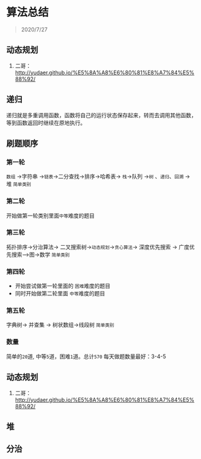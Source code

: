 # 算法总结
> 2020/7/27


## 动态规划
1. 二哥：http://yudaer.github.io/%E5%8A%A8%E6%80%81%E8%A7%84%E5%88%92/

## 递归
递归就是多重调用函数，函数将自己的运行状态保存起来，转而去调用其他函数，等到函数返回时继续在原地执行。

## 刷题顺序

### 第一轮
`数组` ->字符串 ->`链表`->二分查找->排序->哈希表-> `栈`->队列 ->`树` 、`递归`、`回溯` -> 堆 
`简单类别`

### 第二轮
开始做第一轮类别里面`中等`难度的题目

### 第三轮
拓扑排序->分治算法-> 二叉搜索树->`动态规划`->`贪心算法`-> 深度优先搜索 -> 广度优先搜索-->图->数学
`简单类别`

### 第四轮
* 开始尝试做第一轮里面的 `困难`难度的题目
* 同时开始做第二轮里面 `中等`难度的题目

### 第五轮
字典树-> 并查集 -> 树状数组->线段树
`简单类别`

### 数量
简单的`20`道, 中等`5`道，困难`1`道。总计`570`
每天做题数量最好：3-4-5



## 动态规划
1. 二哥：http://yudaer.github.io/%E5%8A%A8%E6%80%81%E8%A7%84%E5%88%92/

## 堆

## 分治
